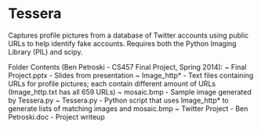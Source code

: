 Tessera
=======

Captures profile pictures from a database of Twitter accounts using public URLs to help identify fake accounts. Requires both the Python Imaging Library (PIL) and scipy.

Folder Contents (Ben Petroski - CS457 Final Project, Spring 2014):
~ Final Project.pptx - Slides from presentation
~ Image_http* - Text files containing URLs for profile pictures; each contain different amount of URLs (Image_http.txt has all 659 URLs)
~ mosaic.bmp - Sample image generated by Tessera.py
~ Tessera.py - Python script that uses Image_http* to generate lists of matching images and mosaic.bmp
~ Twitter Project - Ben Petroski.doc - Project writeup
